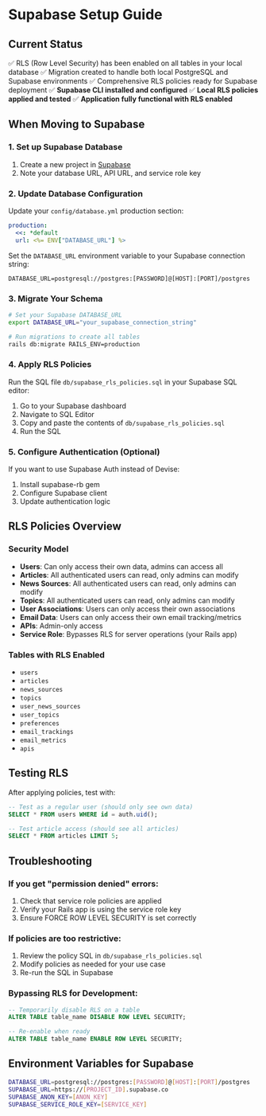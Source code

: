 # Supabase Setup Guide

## Current Status
✅ RLS (Row Level Security) has been enabled on all tables in your local database
✅ Migration created to handle both local PostgreSQL and Supabase environments
✅ Comprehensive RLS policies ready for Supabase deployment
✅ **Supabase CLI installed and configured**
✅ **Local RLS policies applied and tested**
✅ **Application fully functional with RLS enabled**

## When Moving to Supabase

### 1. Set up Supabase Database
1. Create a new project in [Supabase](https://supabase.com)
2. Note your database URL, API URL, and service role key

### 2. Update Database Configuration
Update your `config/database.yml` production section:

```yaml
production:
  <<: *default
  url: <%= ENV["DATABASE_URL"] %>
```

Set the `DATABASE_URL` environment variable to your Supabase connection string:
```
DATABASE_URL=postgresql://postgres:[PASSWORD]@[HOST]:[PORT]/postgres
```

### 3. Migrate Your Schema
```bash
# Set your Supabase DATABASE_URL
export DATABASE_URL="your_supabase_connection_string"

# Run migrations to create all tables
rails db:migrate RAILS_ENV=production
```

### 4. Apply RLS Policies
Run the SQL file `db/supabase_rls_policies.sql` in your Supabase SQL editor:

1. Go to your Supabase dashboard
2. Navigate to SQL Editor
3. Copy and paste the contents of `db/supabase_rls_policies.sql`
4. Run the SQL

### 5. Configure Authentication (Optional)
If you want to use Supabase Auth instead of Devise:

1. Install supabase-rb gem
2. Configure Supabase client
3. Update authentication logic

## RLS Policies Overview

### Security Model
- **Users**: Can only access their own data, admins can access all
- **Articles**: All authenticated users can read, only admins can modify
- **News Sources**: All authenticated users can read, only admins can modify
- **Topics**: All authenticated users can read, only admins can modify
- **User Associations**: Users can only access their own associations
- **Email Data**: Users can only access their own email tracking/metrics
- **APIs**: Admin-only access
- **Service Role**: Bypasses RLS for server operations (your Rails app)

### Tables with RLS Enabled
- `users`
- `articles`
- `news_sources`
- `topics`
- `user_news_sources`
- `user_topics`
- `preferences`
- `email_trackings`
- `email_metrics`
- `apis`

## Testing RLS
After applying policies, test with:

```sql
-- Test as a regular user (should only see own data)
SELECT * FROM users WHERE id = auth.uid();

-- Test article access (should see all articles)
SELECT * FROM articles LIMIT 5;
```

## Troubleshooting

### If you get "permission denied" errors:
1. Check that service role policies are applied
2. Verify your Rails app is using the service role key
3. Ensure FORCE ROW LEVEL SECURITY is set correctly

### If policies are too restrictive:
1. Review the policy SQL in `db/supabase_rls_policies.sql`
2. Modify policies as needed for your use case
3. Re-run the SQL in Supabase

### Bypassing RLS for Development:
```sql
-- Temporarily disable RLS on a table
ALTER TABLE table_name DISABLE ROW LEVEL SECURITY;

-- Re-enable when ready
ALTER TABLE table_name ENABLE ROW LEVEL SECURITY;
```

## Environment Variables for Supabase
```bash
DATABASE_URL=postgresql://postgres:[PASSWORD]@[HOST]:[PORT]/postgres
SUPABASE_URL=https://[PROJECT_ID].supabase.co
SUPABASE_ANON_KEY=[ANON_KEY]
SUPABASE_SERVICE_ROLE_KEY=[SERVICE_KEY]
```